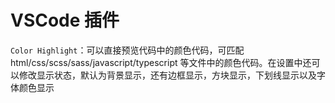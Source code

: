# VSCode 插件

`Color Highlight`：可以直接预览代码中的颜色代码，可匹配 html/css/scss/sass/javascript/typescript 等文件中的颜色代码。在设置中还可以修改显示状态，默认为背景显示，还有边框显示，方块显示，下划线显示以及字体颜色显示